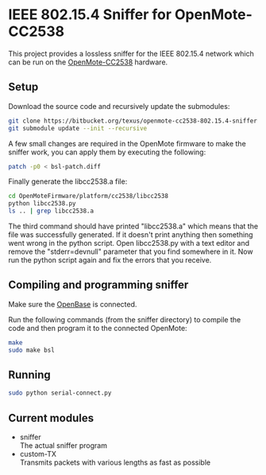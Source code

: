 # IEEE 802.15.4 Sniffer for OpenMote-CC2538

This project provides a lossless sniffer for the IEEE 802.15.4 network which can be run on the [OpenMote-CC2538](http://www.openmote.com/hardware/openmote-cc2538-en.html) hardware.

## Setup
Download the source code and recursively update the submodules:
``` bash
git clone https://bitbucket.org/texus/openmote-cc2538-802.15.4-sniffer
git submodule update --init --recursive
```

A few small changes are required in the OpenMote firmware to make the sniffer work, you can apply them by executing the following:
``` bash
patch -p0 < bsl-patch.diff
```

Finally generate the libcc2538.a file:
``` bash
cd OpenMoteFirmware/platform/cc2538/libcc2538
python libcc2538.py
ls .. | grep libcc2538.a
```

The third command should have printed "libcc2538.a" which means that the file was successfully generated. If it doesn't print anything then something went wrong in the python script. Open libcc2538.py with a text editor and remove the "stderr=devnull" parameter that you find somewhere in it. Now run the python script again and fix the errors that you receive.


## Compiling and programming sniffer
Make sure the [OpenBase](http://www.openmote.com/hardware/openbase.html) is connected.

Run the following commands (from the sniffer directory) to compile the code and then program it to the connected OpenMote:
``` bash
make
sudo make bsl
```

## Running
``` bash
sudo python serial-connect.py
```

## Current modules
- sniffer  
    The actual sniffer program
- custom-TX  
    Transmits packets with various lengths as fast as possible
